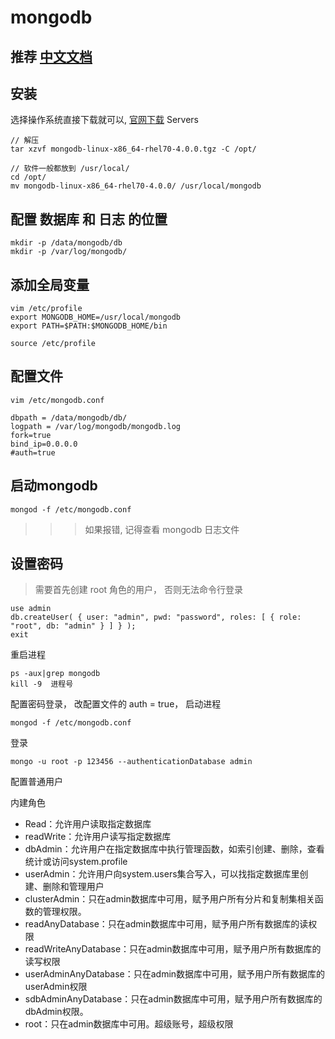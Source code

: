 # mongodb

## 推荐 [中文文档](http://www.mongoing.com/docs/index.html)

## 安装

选择操作系统直接下载就可以, [官网下载](https://www.mongodb.com/download-center/community) Servers

```
// 解压
tar xzvf mongodb-linux-x86_64-rhel70-4.0.0.tgz -C /opt/

// 软件一般都放到 /usr/local/
cd /opt/
mv mongodb-linux-x86_64-rhel70-4.0.0/ /usr/local/mongodb
```

## 配置 数据库 和 日志 的位置
```
mkdir -p /data/mongodb/db
mkdir -p /var/log/mongodb/
```

## 添加全局变量
```
vim /etc/profile
export MONGODB_HOME=/usr/local/mongodb
export PATH=$PATH:$MONGODB_HOME/bin

source /etc/profile
```

## 配置文件
```
vim /etc/mongodb.conf

dbpath = /data/mongodb/db/
logpath = /var/log/mongodb/mongodb.log
fork=true
bind_ip=0.0.0.0
#auth=true
```

## 启动mongodb
```
mongod -f /etc/mongodb.conf
```


>>> 如果报错, 记得查看 mongodb 日志文件


## 设置密码
> 需要首先创建 root 角色的用户， 否则无法命令行登录

```
use admin
db.createUser( { user: "admin", pwd: "password", roles: [ { role: "root", db: "admin" } ] } );
exit
```
重启进程
```
ps -aux|grep mongodb
kill -9  进程号
```
配置密码登录， 改配置文件的 auth =  true， 启动进程
```
mongod -f /etc/mongodb.conf
```
登录
```
mongo -u root -p 123456 --authenticationDatabase admin
```

配置普通用户

内建角色

- Read：允许用户读取指定数据库
- readWrite：允许用户读写指定数据库
- dbAdmin：允许用户在指定数据库中执行管理函数，如索引创建、删除，查看统计或访问system.profile
- userAdmin：允许用户向system.users集合写入，可以找指定数据库里创建、删除和管理用户
- clusterAdmin：只在admin数据库中可用，赋予用户所有分片和复制集相关函数的管理权限。
- readAnyDatabase：只在admin数据库中可用，赋予用户所有数据库的读权限
- readWriteAnyDatabase：只在admin数据库中可用，赋予用户所有数据库的读写权限
- userAdminAnyDatabase：只在admin数据库中可用，赋予用户所有数据库的userAdmin权限
- sdbAdminAnyDatabase：只在admin数据库中可用，赋予用户所有数据库的dbAdmin权限。
- root：只在admin数据库中可用。超级账号，超级权限